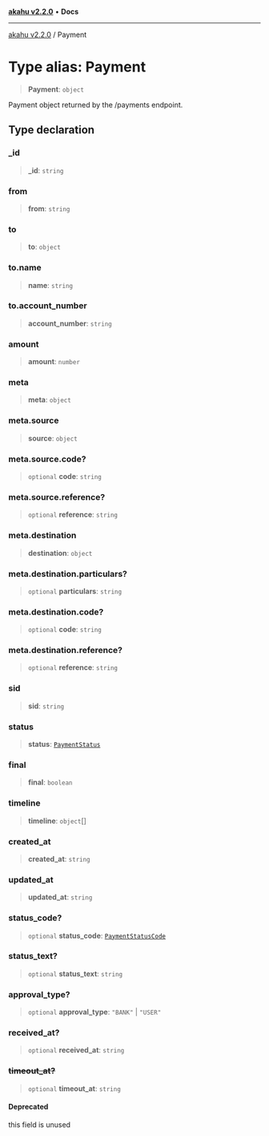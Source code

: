 [**akahu v2.2.0**](../README.md) • **Docs**

***

[akahu v2.2.0](../README.md) / Payment

# Type alias: Payment

> **Payment**: `object`

Payment object returned by the /payments endpoint.

## Type declaration

### \_id

> **\_id**: `string`

### from

> **from**: `string`

### to

> **to**: `object`

### to.name

> **name**: `string`

### to.account\_number

> **account\_number**: `string`

### amount

> **amount**: `number`

### meta

> **meta**: `object`

### meta.source

> **source**: `object`

### meta.source.code?

> `optional` **code**: `string`

### meta.source.reference?

> `optional` **reference**: `string`

### meta.destination

> **destination**: `object`

### meta.destination.particulars?

> `optional` **particulars**: `string`

### meta.destination.code?

> `optional` **code**: `string`

### meta.destination.reference?

> `optional` **reference**: `string`

### sid

> **sid**: `string`

### status

> **status**: [`PaymentStatus`](PaymentStatus.md)

### final

> **final**: `boolean`

### timeline

> **timeline**: `object`[]

### created\_at

> **created\_at**: `string`

### updated\_at

> **updated\_at**: `string`

### status\_code?

> `optional` **status\_code**: [`PaymentStatusCode`](PaymentStatusCode.md)

### status\_text?

> `optional` **status\_text**: `string`

### approval\_type?

> `optional` **approval\_type**: `"BANK"` \| `"USER"`

### received\_at?

> `optional` **received\_at**: `string`

### ~~timeout\_at?~~

> `optional` **timeout\_at**: `string`

#### Deprecated

this field is unused

